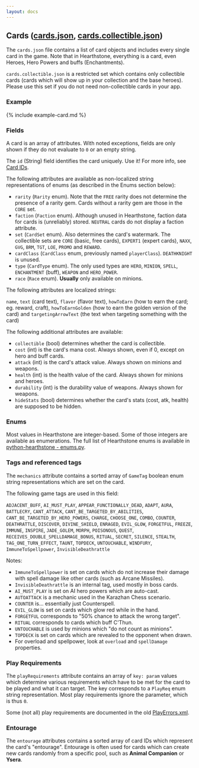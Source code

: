 ```yaml
---
layout: docs
---
```

## Cards ([cards.json](https://api.hearthstonejson.com/v1/latest/enUS/cards.json), [cards.collectible.json](https://api.hearthstonejson.com/v1/latest/enUS/cards.collectible.json))
The `cards.json` file contains a list of card objects and includes every single
card in the game. Note that in Hearthstone, everything is a card, even Heroes,
Hero Powers and buffs (Enchantments).

`cards.collectible.json` is a restricted set which contains only collectible
cards (cards which will show up in your collection and the base heroes). Please
use this set if you do not need non-collectible cards in your app.

### Example

{% include example-card.md %}

### Fields

A card is an array of attributes. With noted exceptions, fields are only shown
if they do not evaluate to `0` or an empty string.

The `id` (String) field identifies the card uniquely. Use it! For more info, see
[Card IDs](https://github.com/jleclanche/fireplace/wiki/Card-IDs).

The following attributes are available as non-localized string representations
of enums (as described in the Enums section below):

* `rarity` (`Rarity` enum). Note that the `FREE` rarity does not determine the
  presence of a rarity gem. Cards without a rarity gem are those in the `CORE` set.
* `faction` (`Faction` enum). Although unused in Hearthstone, faction data for
  cards is (unreliably) stored. `NEUTRAL` cards do not display a faction attribute.
* `set` (`CardSet` enum). Also determines the card's watermark. The collectible
  sets are `CORE` (basic, free cards), `EXPERT1` (expert cards), `NAXX`, `GVG`,
  `BRM`, `TGT`, `LOE`, `PROMO` and `REWARD`.
* `cardClass` (`CardClass` enum, previously named `playerClass`). `DEATHKNIGHT` is unused.
* `type` (`CardType` enum). The only used types are `HERO`, `MINION`, `SPELL`,
  `ENCHANTMENT` (buff), `WEAPON` and `HERO_POWER`.
* `race` (`Race` enum). **Usually** only available on minions.

The following attributes are localized strings:

  `name`, `text` (card text), `flavor` (flavor text), `howToEarn` (how to earn
  the card; eg. reward, craft), `howToEarnGolden` (how to earn the golden
  version of the card) and `targetingArrowText` (the text when targeting
  something with the card)

The following additional attributes are available:

* `collectible` (bool) determines whether the card is collectible.
* `cost` (int) is the card's mana cost. Always shown, even if 0, except on hero
  and buff cards.
* `attack` (int) is the card's attack value. Always shown on minions and weapons.
* `health` (int) is the health value of the card. Always shown for minions and
  heroes.
* `durability` (int) is the durability value of weapons. Always shown for weapons.
* `hideStats` (bool) determines whether the card's stats (cost, atk, health) are
  supposed to be hidden.


### Enums

Most values in Hearthstone are integer-based. Some of those integers are
available as enumerations. The full list of Hearthstone enums is available in
[python-hearthstone - enums.py](https://github.com/HearthSim/python-hearthstone/blob/master/hearthstone/enums.py).


### Tags and referenced tags

The `mechanics` attribute contains a sorted array of `GameTag` boolean enum
string representations which are set on the card.

The following game tags are used in this field:

  `ADJACENT_BUFF`, `AI_MUST_PLAY`, `APPEAR_FUNCTIONALLY_DEAD`, `ADAPT`, `AURA`,
  `BATTLECRY`, `CANT_ATTACK`, `CANT_BE_TARGETED_BY_ABILITIES`, `CANT_BE_TARGETED_BY_HERO_POWERS`,
  `CHARGE`, `CHOOSE_ONE`, `COMBO`, `COUNTER`, `DEATHRATTLE`, `DISCOVER`,
  `DIVINE_SHIELD`, `ENRAGED`, `EVIL_GLOW`, `FORGETFUL`, `FREEZE`, `IMMUNE`, `INSPIRE`,
  `JADE_GOLEM`, `MORPH`, `POISONOUS`, `QUEST`, `RECEIVES_DOUBLE_SPELLDAMAGE_BONUS`,
  `RITUAL`, `SECRET`, `SILENCE`, `STEALTH`, `TAG_ONE_TURN_EFFECT`, `TAUNT`, `TOPDECK`,
  `UNTOUCHABLE`, `WINDFURY`, `ImmuneToSpellpower`, `InvisibleDeathrattle`

Notes:

* `ImmuneToSpellpower` is set on cards which do not increase their damage
  with spell damage like other cards (such as Arcane Missiles).
* `InvisibleDeathrattle` is an internal tag, used mostly in boss cards.
* `AI_MUST_PLAY` is set on AI hero powers which are auto-cast.
* `AUTOATTACK` is a mechanic used in the Karazhan Chess scenario.
* `COUNTER` is... essentially just Counterspell.
* `EVIL_GLOW` is set on cards which glow red while in the hand.
* `FORGETFUL` corresponds to "50% chance to attack the wrong target".
* `RITUAL` corresponds to cards which buff C'Thun.
* `UNTOUCHABLE` is used by minions which "do not count as minions".
* `TOPDECK` is set on cards which are revealed to the opponent when drawn.
* For overload and spellpower, look at `overload` and `spellDamage` properties.


### Play Requirements

The `playRequirements` attribute contains an array of `key: param` values which
determine various requirements which have to be met for the card to be played
and what it can target. The key corresponds to a `PlayReq` enum string
representation. Most play requirements ignore the parameter, which is thus `0`.

Some (not all) play requirements are documented in the old
[PlayErrors.xml](https://github.com/HearthSim/hs-data/blob/master/PlayErrors.xml).


### Entourage

The `entourage` attributes contains a sorted array of card IDs which represent
the card's "entourage". Entourage is often used for cards which can create new
cards randomly from a specific pool, such as **Animal Companion** or **Ysera**.
